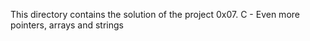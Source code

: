 This directory contains the solution of the project 0x07. C - Even more pointers, arrays and strings
